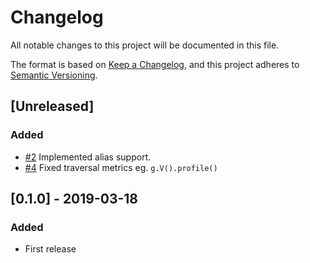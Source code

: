 # Changelog
All notable changes to this project will be documented in this file.

The format is based on [Keep a Changelog](https://keepachangelog.com/en/1.0.0/),
and this project adheres to [Semantic Versioning](https://semver.org/spec/v2.0.0.html).



## [Unreleased]

### Added

- [#2](https://github.com/wolf4ood/gremlin-rs/issues/2) Implemented alias support.
- [#4](https://github.com/wolf4ood/gremlin-rs/issues/4) Fixed traversal metrics eg. `g.V().profile()`

## [0.1.0] - 2019-03-18

### Added
- First release

